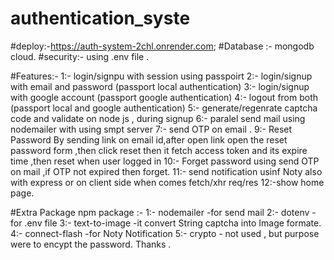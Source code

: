 # authentication_syste
#deploy:-https://auth-system-2chl.onrender.com;
#Database :- mongodb cloud.
#security:- using .env file .

#Features:-
1:- login/signpu with session using  passpoirt 
2:- login/signup with email and password (passport local authentication)
3:- login/signup with google account (passport google authentication)
4:- logout from  both (passport local and google  authentication)
5:- generate/regenrate captcha code and validate on node js , during signup
6:- paralel send mail using nodemailer with using smpt server
7:- send OTP on email .
9:- Reset Password By sending link on email id,after open link open the reset password form ,then click reset then it fetch access token and its expire time ,then reset when user logged in 
10:- Forget password  using send OTP  on mail ,if OTP not expired then forget.
11:- send notification usinf Noty also  with express or on client side when comes fetch/xhr req/res
12:-show home page.

 #Extra Package npm package :-
 1:- nodemailer -for send mail
 2:- dotenv -for .env file
 3:- text-to-image -it convert String captcha into Image formate.
 4:- connect-flash -for Noty Notification
 5:- crypto - not used , but purpose were to encypt the password.
Thanks .
